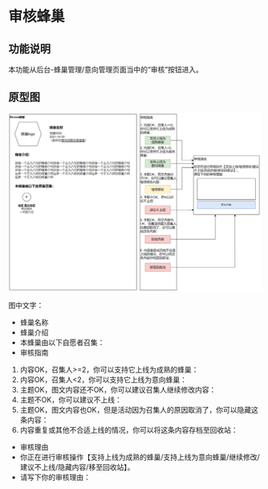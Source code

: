 # 审核蜂巢

## 功能说明

本功能从后台-蜂巢管理/意向管理页面当中的“审核”按钮进入。

## 原型图

![](../4/review-hive.png)

图中文字：

- 蜂巢名称
- 蜂巢介绍
- 本蜂巢由以下自愿者召集：
- 审核指南
1. 内容OK，召集人>=2，你可以支持它上线为成熟的蜂巢：
2. 内容OK，召集人<2，你可以支持它上线为意向蜂巢：
3. 主题OK，图文内容还不OK，你可以建议召集人继续修改内容：
4. 主题不OK，你可以建议不上线：
5. 主题OK，图文内容也OK，但是活动因为召集人的原因取消了，你可以隐藏这条内容：
6. 内容重复或其他不合适上线的情况，你可以将这条内容存档至回收站：
- 审核理由
- 你正在进行审核操作【支持上线为成熟的蜂巢/支持上线为意向蜂巢/继续修改/建议不上线/隐藏内容/移至回收站】。
- 请写下你的审核理由：